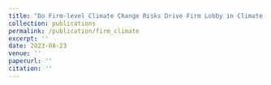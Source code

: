 ```yaml
---
title: "Do Firm-level Climate Change Risks Drive Firm Lobby in Climate Change Policies? (with Xun Cao)"
collection: publications
permalink: /publication/firm_climate
excerpt: ''
date: 2023-08-23
venue: ''
paperurl: ''
citation: ''
---
```


